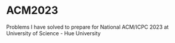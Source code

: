 # ACM2023
 Problems I have solved to prepare for National ACM/ICPC 2023 at University of Science - Hue University
